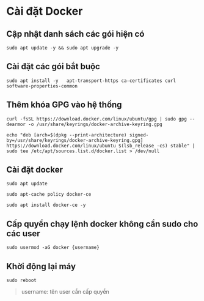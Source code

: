 # Cài đặt Docker

## Cập nhật danh sách các gói hiện có

```
sudo apt update -y && sudo apt upgrade -y
```

## Cài đặt các gói bắt buộc

```
sudo apt install -y	  apt-transport-https ca-certificates curl software-properties-common
```

## Thêm khóa GPG vào hệ thống

```
curl -fsSL https://download.docker.com/linux/ubuntu/gpg | sudo gpg --dearmor -o /usr/share/keyrings/docker-archive-keyring.gpg

echo "deb [arch=$(dpkg --print-architecture) signed-by=/usr/share/keyrings/docker-archive-keyring.gpg] https://download.docker.com/linux/ubuntu $(lsb_release -cs) stable" | sudo tee /etc/apt/sources.list.d/docker.list > /dev/null
```

## Cài đặt docker

```
sudo apt update

sudo apt-cache policy docker-ce

sudo apt install docker-ce -y
```

## Cấp quyền chạy lệnh docker không cần sudo cho các user

```
sudo usermod -aG docker {username}
```

## Khời động lại máy

```
sudo reboot
```

> username: tên user cần cấp quyền